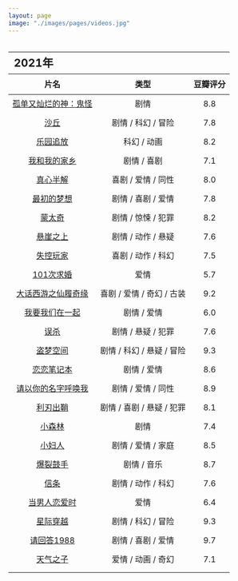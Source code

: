 ```yaml
---
layout: page
image: "./images/pages/videos.jpg"
---
```

<table style="line-height:32px;width:100%; height:100%; margin: 0 auto;text-align:center;border-bottom:1px solid;">
    <thead>
		<tr>
			<th colspan="4" style="text-align:left;font-size:22px;">2021年</th>
		</tr>
        <tr style="border-bottom:1px solid; border-top:1px solid;">
    　       <th>片名</th>
             <th>类型</th>
             <th>豆瓣评分</th>
        </tr>
　　</thead>
    <tbody>
		<tr>
	　　　　　<td><a href="https://movie.douban.com/subject/26761935/" target="_blank">孤单又灿烂的神：鬼怪</a></td>
	　　　　　<td>剧情</td>
	　　　　　<td>8.8</td>
	　　</tr>
	　　<tr>
	　　　　　<td><a href="https://book.douban.com/subject/35585201/" target="_blank">沙丘</a></td>
	　　　　　<td>剧情 / 科幻 / 冒险</td>
	　　　　　<td>7.8</td>
	　　</tr>
	　　<tr>
	　　　　　<td><a href="https://movie.douban.com/subject/10558440/" target="_blank">乐园追放</a></td>
	　　　　　<td>科幻 / 动画</td>
	　　　　　<td>8.2</td>
	　　</tr>
	　　<tr>
	　　　　　<td><a href="https://movie.douban.com/subject/35051512/" target="_blank">我和我的家乡</a></td>
	　　　　　<td>剧情 / 喜剧</td>
	　　　　　<td>7.1</td>
	　　</tr>
	　　<tr>
	　　　　　<td><a href="https://movie.douban.com/subject/33420285/" target="_blank">真心半解</a></td>
	　　　　　<td>喜剧 / 爱情 / 同性</td>
	　　　　　<td>8.0</td>
	　　</tr>
	　　<tr>
	　　　　　<td><a href="https://movie.douban.com/subject/34787747/" target="_blank">最初的梦想</a></td>
	　　　　　<td>剧情 / 喜剧 / 爱情</td>
	　　　　　<td>7.8</td>
	　　</tr>
	　　<tr>
	　　　　　<td><a href="https://movie.douban.com/subject/21937438/" target="_blank">蒙太奇</a></td>
	　　　　　<td>剧情 / 惊悚 / 犯罪</td>
	　　　　　<td>8.2</td>
	　　</tr>
	　　<tr>
	　　　　　<td><a href="https://movie.douban.com/subject/32493124/" target="_blank">悬崖之上</a></td>
	　　　　　<td>剧情 / 动作 / 悬疑</td>
	　　　　　<td>7.6</td>
	　　</tr>
	　　<tr>
	　　　　　<td><a href="https://movie.douban.com/subject/30337388/" target="_blank">失控玩家</a></td>
	　　　　　<td>喜剧 / 动作 / 科幻</td>
	　　　　　<td>7.5</td>
	　　</tr>
	　　<tr>
	　　　　　<td><a href="https://movie.douban.com/subject/5319835/" target="_blank">101次求婚</a></td>
	　　　　　<td>爱情</td>
	　　　　　<td>5.7</td>
	　　</tr>
	　　<tr>
	　　　　　<td><a href="https://movie.douban.com/subject/1292213/" target="_blank">大话西游之仙履奇缘</a></td>
	　　　　　<td>喜剧 / 爱情 / 奇幻 / 古装</td>
	　　　　　<td>9.2</td>
	　　</tr>
	　　<tr>
	　　　　　<td><a href="https://movie.douban.com/subject/25881778/" target="_blank">我要我们在一起</a></td>
	　　　　　<td>剧情 / 爱情</td>
	　　　　　<td>6.0</td>
	　　</tr>
		<tr>
	　　　　　<td><a href="https://movie.douban.com/subject/30176393/" target="_blank">误杀</a></td>
	　　　　　<td>剧情 / 悬疑 / 犯罪</td>
	　　　　　<td>7.6</td>
	　　</tr>
		　　<tr>
	　　　　　<td><a href="https://movie.douban.com/subject/3541415/" target="_blank">盗梦空间</a></td>
	　　　　　<td>剧情 / 科幻 / 悬疑 / 冒险</td>
	　　　　　<td>9.3</td>
	　　</tr>
		<tr>
	　　　　　<td><a href="https://movie.douban.com/subject/1309163/" target="_blank">恋恋笔记本</a></td>
	　　　　　<td>剧情 / 爱情</td>
	　　　　　<td>8.6</td>
	　　</tr>
		　　<tr>
	　　　　　<td><a href="https://movie.douban.com/subject/26799731/" target="_blank">请以你的名字呼唤我</a></td>
	　　　　　<td>剧情 / 爱情 / 同性</td>
	　　　　　<td>8.9</td>
	　　</tr>
		<tr>
	　　　　　<td><a href="https://movie.douban.com/subject/30318116/" target="_blank">利刃出鞘</a></td>
	　　　　　<td>剧情 / 喜剧 / 悬疑 / 犯罪</td>
	　　　　　<td>8.1</td>
	　　</tr>
		　　<tr>
	　　　　　<td><a href="https://movie.douban.com/subject/26877492/" target="_blank">小森林</a></td>
	　　　　　<td>剧情</td>
	　　　　　<td>7.4</td>
	　　</tr>
		<tr>
	　　　　　<td><a href="https://movie.douban.com/subject/1298522/" target="_blank">小妇人</a></td>
	　　　　　<td>剧情 / 爱情 / 家庭</td>
	　　　　　<td>8.5</td>
	　　</tr>
		<tr>
	　　　　　<td><a href="https://movie.douban.com/subject/25773932/" target="_blank">爆裂鼓手</a></td>
	　　　　　<td>剧情 / 音乐</td>
	　　　　　<td>8.7</td>
	　　</tr>
		<tr>
	　　　　　<td><a href="https://movie.douban.com/subject/30444960/" target="_blank">信条</a></td>
	　　　　　<td>剧情 / 动作 / 科幻</td>
	　　　　　<td>7.6</td>
	　　</tr>
		<tr>
	　　　　　<td><a href="https://movie.douban.com/subject/35198827/" target="_blank">当男人恋爱时</a></td>
	　　　　　<td>爱情</td>
	　　　　　<td>6.4</td>
	　　</tr>
		<tr>
	　　　　　<td><a href="https://movie.douban.com/subject/1889243/" target="_blank">星际穿越</a></td>
	　　　　　<td>剧情 / 科幻 / 冒险</td>
	　　　　　<td>9.3</td>
	　　</tr>
		<tr>
	　　　　　<td><a href="https://movie.douban.com/subject/26302614/" target="_blank">请回答1988</a></td>
	　　　　　<td>剧情 / 喜剧 / 爱情</td>
	　　　　　<td>9.7</td>
	　　</tr>
		<tr>
	　　　　　<td><a href="https://movie.douban.com/subject/30402296/" target="_blank">天气之子</a></td>
	　　　　　<td>爱情 / 动画 / 奇幻</td>
	　　　　　<td>7.1</td>
	　　</tr>
		<tr>
	　　　　　<td><a href="" target="_blank"></a></td>
	　　　　　<td></td>
	　　　　　<td></td>
	　　</tr>
	</tbody>
</table>

<br/>
<table style="line-height:32px;width:100%; height:100%; margin: 0 auto;text-align:center;border-bottom:1px solid;">
    <thead>
		<tr>
			<th colspan="4" style="text-align:left;font-size:22px;">2020年</th>
		</tr>
        <tr style="border-bottom:1px solid; border-top:1px solid;">
    　       <th>片名</th>
             <th>类型</th>
             <th>豆瓣评分</th>
        </tr>
　　</thead>
    <tbody>
		<tr>
	　　　　　<td><a href="https://movie.douban.com/subject/30128916/" target="_blank">夺冠</a></td>
	　　　　　<td>剧情 / 运动</td>
	　　　　　<td>7.2</td>
	　　</tr>
		<tr>
	　　　　　<td><a href="https://movie.douban.com/subject/27060077/" target="_blank">绿皮书</a></td>
	　　　　　<td>剧情 / 喜剧 / 音乐 / 传记</td>
	　　　　　<td>8.9</td>
	　　</tr>
		<tr>
	　　　　　<td><a href="https://movie.douban.com/subject/1652592/" target="_blank">阿里塔：战斗天使</a></td>
	　　　　　<td>动作 / 科幻 / 冒险</td>
	　　　　　<td>7.5</td>
	　　</tr>
		<tr>
	　　　　　<td><a href="https://movie.douban.com/subject/30269016/" target="_blank">半个喜剧</a></td>
	　　　　　<td>喜剧 / 爱情</td>
	　　　　　<td>7.3</td>
	　　</tr>
		<tr>
	　　　　　<td><a href="https://movie.douban.com/subject/30482645/" target="_blank">数码宝贝:最后的进化</a></td>
	　　　　　<td>动画 / 冒险</td>
	　　　　　<td>7.3</td>
	　　</tr>
		<tr>
	　　　　　<td><a href="https://movie.douban.com/subject/30327897/" target="_blank">漫长的告别</a></td>
	　　　　　<td>剧情 / 家庭</td>
	　　　　　<td>7.7</td>
	　　</tr>
		<tr>
	　　　　　<td><a href="https://movie.douban.com/subject/27150283/" target="_blank">狼嚎</a></td>
	　　　　　<td>动作 / 科幻 / 惊悚 / 冒险</td>
	　　　　　<td>7.2</td>
	　　</tr>
		<tr>
	　　　　　<td><a href="https://movie.douban.com/subject/6538866/" target="_blank">极速车王</a></td>
	　　　　　<td>剧情 / 传记 / 运动</td>
	　　　　　<td>8.5</td>
	　　</tr>
		<tr>
	　　　　　<td><a href="https://movie.douban.com/subject/30462527/" target="_blank">基督圣体</a></td>
	　　　　　<td>剧情</td>
	　　　　　<td>7.7</td>
	　　</tr>
		<tr>
	　　　　　<td><a href="https://movie.douban.com/subject/26709258/" target="_blank">罗小黑战记</a></td>
	　　　　　<td>动作 / 动画 / 奇幻</td>
	　　　　　<td>8.1</td>
	　　</tr>
		<tr>
	　　　　　<td><a href="https://movie.douban.com/subject/26683290/" target="_blank">你的名字</a></td>
	　　　　　<td>剧情 / 爱情 / 动画</td>
	　　　　　<td>8.5</td>
	　　</tr>
		<tr>
	　　　　　<td><a href="" target="_blank"></a></td>
	　　　　　<td></td>
	　　　　　<td></td>
	　　</tr>
	</tbody>
</table>

<br/>
<table style="line-height:32px;width:100%; height:100%; margin: 0 auto;text-align:center;border-bottom:1px solid;">
    <thead>
		<tr>
			<th colspan="4" style="text-align:left;font-size:22px;">之前</th>
		</tr>
        <tr style="border-bottom:1px solid; border-top:1px solid;">
    　       <th>片名</th>
             <th>类型</th>
             <th>豆瓣评分</th>
        </tr>
　　</thead>
    <tbody>
		<tr>
	　　　　　<td><a href="https://movie.douban.com/subject/1292001/" target="_blank">海上钢琴师</a></td>
	　　　　　<td>剧情 / 音乐</td>
	　　　　　<td>9.3</td>
	　　</tr>
		<tr>
	　　　　　<td><a href="https://movie.douban.com/subject/2124724/" target="_blank">不能说的秘密</a></td>
	　　　　　<td>爱情 / 音乐 / 奇幻</td>
	　　　　　<td>8.0</td>
	　　</tr>
		<tr>
	　　　　　<td><a href="https://movie.douban.com/subject/1292052/" target="_blank">肖申克的救赎</a></td>
	　　　　　<td>剧情 / 犯罪</td>
	　　　　　<td>9.7</td>
	　　</tr>
		<tr>
	　　　　　<td><a href="https://movie.douban.com/subject/27010768/" target="_blank">寄生虫</a></td>
	　　　　　<td>剧情 / 喜剧</td>
	　　　　　<td>8.8</td>
	　　</tr>
		<tr>
	　　　　　<td><a href="https://movie.douban.com/subject/7064681/" target="_blank">狼的孩子雨和雪</a></td>
	　　　　　<td>剧情 / 动画 / 家庭 / 奇幻</td>
	　　　　　<td>8.7</td>
	　　</tr>
		<tr>
	　　　　　<td><a href="https://movie.douban.com/subject/30152451/" target="_blank">厉害了，我的国</a></td>
	　　　　　<td>纪录片</td>
	　　　　　<td>8.5</td>
	　　</tr>
		<tr>
	　　　　　<td><a href="https://movie.douban.com/subject/2043546/" target="_blank">秒速5厘米</a></td>
	　　　　　<td>剧情 / 爱情 / 动画</td>
	　　　　　<td>8.3</td>
	　　</tr>
		<tr>
	　　　　　<td><a href="https://movie.douban.com/subject/26280710/" target="_blank">怪物之子</a></td>
	　　　　　<td>动作 / 动画 / 奇幻 / 冒险</td>
	　　　　　<td>7.8</td>
	　　</tr>
		<tr>
	　　　　　<td><a href="https://movie.douban.com/subject/1297052/" target="_blank">侧耳倾听</a></td>
	　　　　　<td>剧情 / 爱情 / 动画</td>
	　　　　　<td>8.9</td>
	　　</tr>
		<tr>
	　　　　　<td><a href="https://movie.douban.com/subject/1291583/" target="_blank">天空之城</a></td>
	　　　　　<td>动画 / 奇幻 / 冒险</td>
	　　　　　<td>9.1</td>
	　　</tr>
		<tr>
	　　　　　<td><a href="https://movie.douban.com/subject/1291585/" target="_blank">风之谷</a></td>
	　　　　　<td>动画 / 奇幻 / 冒险</td>
	　　　　　<td>8.9</td>
	　　</tr>
		<tr>
	　　　　　<td><a href="https://movie.douban.com/subject/1291560/" target="_blank">龙猫</a></td>
	　　　　　<td>动画 / 奇幻 / 冒险</td>
	　　　　　<td>9.2</td>
	　　</tr>
		<tr>
	　　　　　<td><a href="https://movie.douban.com/subject/11026735/" target="_blank">超能陆战队</a></td>
	　　　　　<td>喜剧 / 动作 / 科幻 / 动画 / 冒险</td>
	　　　　　<td>8.7</td>
	　　</tr>
		<tr>
	　　　　　<td><a href="https://movie.douban.com/subject/1959877/" target="_blank">崖上的波妞</a></td>
	　　　　　<td>动画 / 奇幻 / 冒险</td>
	　　　　　<td>8.6</td>
	　　</tr>
		<tr>
	　　　　　<td><a href="https://movie.douban.com/subject/1297359/" target="_blank"></a>幽灵公主</td>
	　　　　　<td>动画 / 奇幻 / 冒险</td>
	　　　　　<td>8.9</td>
	　　</tr>
		<tr>
	　　　　　<td><a href="https://movie.douban.com/subject/1291838/" target="_blank">红猪</a></td>
	　　　　　<td>喜剧 / 动画 / 冒险</td>
	　　　　　<td>8.5</td>
	　　</tr>
		<tr>
	　　　　　<td><a href="https://movie.douban.com/subject/2373195/" target="_blank">绝命毒师(1-5季)</a></td>
	　　　　　<td>剧情 / 犯罪</td>
	　　　　　<td>9.1</td>
	　　</tr>
		<tr>
	　　　　　<td><a href="https://movie.douban.com/subject/3016187/" target="_blank">权力的游戏(1-6季)</a></td>
	　　　　　<td>剧情 / 奇幻 / 冒险</td>
	　　　　　<td>9.4</td>
	　　</tr>
		<tr>
	　　　　　<td><a href="https://movie.douban.com/subject/25726259/" target="_blank">风骚律师</a></td>
	　　　　　<td>剧情 / 喜剧 / 犯罪</td>
	　　　　　<td>9.3</td>
	　　</tr>
		<tr>
	　　　　　<td><a href="https://movie.douban.com/subject/4317594/" target="_blank">夏威夷特勤组</a></td>
	　　　　　<td>剧情</td>
	　　　　　<td>7.8</td>
	　　</tr>
		<tr>
	　　　　　<td><a href="https://movie.douban.com/subject/6037429/" target="_blank">纸牌屋</a></td>
	　　　　　<td>剧情</td>
	　　　　　<td>9.3</td>
	　　</tr>
		<tr>
	　　　　　<td><a href="" target="_blank"></a></td>
	　　　　　<td></td>
	　　　　　<td></td>
	　　</tr>
		<tr>
	　　　　　<td><a href="" target="_blank"></a></td>
	　　　　　<td></td>
	　　　　　<td></td>
	　　</tr>
	</tbody>
</table>

